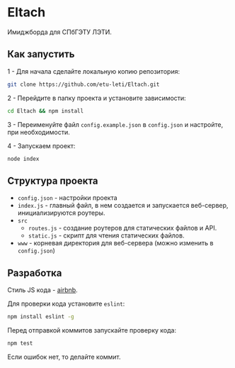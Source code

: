 # Eltach
Имиджборда для СПбГЭТУ ЛЭТИ.

## Как запустить
1 - Для начала сделайте локальную копию репозитория:
```bash
git clone https://github.com/etu-leti/Eltach.git
```
2 - Перейдите в папку проекта и установите зависимости:
```bash
cd Eltach && npm install
```
3 - Переименуйте файл `config.example.json` в `config.json` и настройте, при необходимости.

4 - Запускаем проект:
```bash
node index
```

## Структура проекта
 - `config.json` - настройки проекта
 - `index.js` - главный файл, в нем создается и запускается веб-сервер, инициализируются роутеры.
 - `src`
   - `routes.js` - создание роутеров для статических файлов и API.
   - `static.js` - скрипт для чтения статических файлов.
 - `www` - корневая директория для веб-сервера (можно изменить в `config.json`)

## Разработка
Стиль JS кода - [airbnb](https://github.com/airbnb/javascript).

Для проверки кода установите `eslint`:
```bash
npm install eslint -g
```
Перед отправкой коммитов запускайте проверку кода:
```bash
npm test
```
Если ошибок нет, то делайте коммит.
